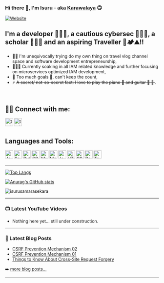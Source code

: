 ### Hi there 🙌, I'm Isuru - aka [Karawalaya][website] 🙃

[![Website](https://img.shields.io/website?label=isurusamarasekara.com&style=for-the-badge&url=https://isurusamarasekara.com)](https://www.isurusamarasekara.com/)

## I'm a developer 🧑🏻‍💻, a cautious cybersec 🕵🏻‍♂️, a scholar 👨🏻‍🎓 and an aspiring Traveller 🧳🏕⛰!!

- 🏂🏻  I'm unequivocally trying do my own thing on travel vlog channel space and software development entrepreneurship,
- 🧑🏻‍💻  Currently soaking in all IAM related knowledge and further focusing on microservices optimized IAM development,
- 🥅  Too much goals 🎯, can't keep the count,
- ⚡  <strike>A secret/ not-so-secret fact: I love to play the piano 🎹 and guitar 🎸 🎼 </strike>.

<br />

## 🤙🏼 Connect with me:
[<img align="left" alt="tasiee.com" width="26px" src="https://img.icons8.com/external-justicon-lineal-color-justicon/64/000000/external-coding-responsive-web-design-justicon-lineal-color-justicon-3.png" />][website]
[<img align="left" alt="tasiee.com" width="26px" src="https://img.icons8.com/dusk/48/000000/linkedin.png" />][linkedin]

<br /> <br />

## Languages and Tools:
<img align="left" alt="Java" width="26px" src="https://img.icons8.com/dusk/64/000000/java-coffee-cup-logo.png" />
<img align="left" alt="Spring" width="26px" src="https://img.icons8.com/color/48/000000/spring-logo.png" />
<img align="left" alt="Python" width="26px" src="https://img.icons8.com/dusk/64/000000/python.png" />
<img align="left" alt="SQL" width="26px" src="https://img.icons8.com/external-wanicon-two-tone-wanicon/64/000000/external-sql-server-big-data-wanicon-two-tone-wanicon.png" />
<img align="left" alt="MySql" width="26px" src="https://img.icons8.com/color/48/000000/mysql-logo.png" />
<img align="left" alt="MongoDB" width="26px" src="https://img.icons8.com/color/48/000000/mongodb.png" />
<img align="left" alt="JavaScript" width="26px" src="https://img.icons8.com/dusk/64/000000/javascript-logo.png" />
<img align="left" alt="HTML" width="26px" src="https://img.icons8.com/color/48/000000/html-5--v1.png" />
<img align="left" alt="CSS" width="26px" src="https://img.icons8.com/dusk/64/000000/css3.png" />
<img align="left" alt="Raspberry Pi" width="26px" src="https://img.icons8.com/color/48/000000/raspberry-pi.png" />
<img align="left" alt="Tensorflow" width="26px" src="https://img.icons8.com/color/48/000000/tensorflow.png" />

<br /><br/>

---
[![Top Langs](https://github-readme-stats.vercel.app/api/top-langs/?username=isurusamarasekara&layout=compact&theme=tokyonight)](https://github.com/anuraghazra/github-readme-stats)

[![Anurag's GitHub stats](https://github-readme-stats.vercel.app/api?username=isurusamarasekara&count_private=true&show_icons=true&theme=tokyonight)](https://github.com/anuraghazra/github-readme-stats)

<img src="https://github-readme-streak-stats.herokuapp.com/?user=isurusamarasekara&theme=algolia" alt="isurusamarasekara"/>

<br />

---

### 📺 Latest YouTube Videos

<!-- YOUTUBE:START -->
- Nothing here yet... still under construction.
<!-- YOUTUBE:END -->

---

### 📕 Latest Blog Posts

<!-- BLOG-POST-LIST:START -->
- [CSRF Prevention Mechanism 02](https://isurusamarasekara.medium.com/csrf-prevention-mechanism-02-1be3020008d0)
- [CSRF Prevention Mechanism 01](https://isurusamarasekara.medium.com/csrf-prevention-mechanism-01-fec9ab0e74b0)
- [Things to Know About Cross-Site Request Forgery](https://isurusamarasekara.medium.com/things-to-know-about-cross-site-request-forgery-fe043ad05c2f)
<!-- BLOG-POST-LIST:END -->

➡️  [more blog posts...](https://isurusamarasekara.medium.com/)

---

[website]: https://www.tasiee.com
[linkedin]: https://lk.linkedin.com/in/isurudananjayasamarasekara
